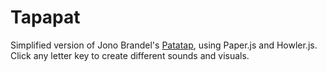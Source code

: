 # Tapapat
Simplified version of Jono Brandel's [Patatap](https://patatap.com/), using Paper.js and Howler.js. Click any letter key to create different sounds and visuals.
